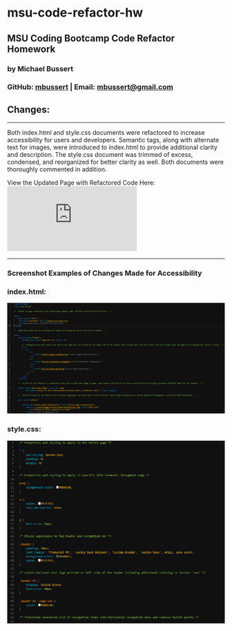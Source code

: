 # msu-code-refactor-hw
## MSU Coding Bootcamp Code Refactor Homework
### by Michael Bussert
### GitHub: [mbussert](https://github.com/mbussert) | Email: mbussert@gmail.com 

## Changes:
---------------------------------
Both index.html and style.css documents were refactored to increase accessibility for users and developers. Semantic tags, along with alternate text for images, were introduced to index.html to provide additional clarity and description. The style.css document was trimmed of excess, condensed, and reorganized for better clarity as well. Both documents were thoroughly commented in addition.

View the Updated Page with Refactored Code Here: ![Click Here](https://mbussert.github.io/msu-code-refactor-hw/Develop/index.html) 

----------------------------------------
### Screenshot Examples of Changes Made for Accessibility

### index.html:
![HTML Modifications](./Assets/homework1.png)
### style.css:
![CSS Modifications](./Assets/homework2.png)
